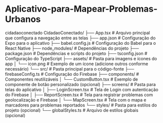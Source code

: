 # Aplicativo-para-Mapear-Problemas-Urbanos
cidadaoconectado
CidadaoConectado/
├── App.tsx                        # Arquivo principal que configura a navegação entre as telas
├── app.json                       # Configuração do Expo para o aplicativo
├── babel.config.js                # Configuração do Babel para o React Native
├── node_modules/                  # Dependências do projeto
├── package.json                   # Dependências e scripts do projeto
├── tsconfig.json                  # Configuração do TypeScript
├── assets/                        # Pasta para imagens e ícones do app
│   └── icon.png                   # Exemplo de um ícone (adicione outros conforme necessário)
└── src/                           # Pasta principal para o código-fonte
    ├── firebaseConfig.ts          # Configuração do Firebase
    ├── components/                # Componentes reutilizáveis
    │   └── CustomButton.tsx       # Exemplo de componente de botão personalizado (opcional)
    ├── screens/                   # Pasta para telas do aplicativo
    │   ├── LoginScreen.tsx        # Tela de Login com autenticação do Firebase
    │   ├── ReportScreen.tsx       # Tela para registrar problemas com geolocalização e Firebase
    │   └── MapScreen.tsx          # Tela com o mapa e marcadores para problemas reportados
    └── styles/                    # Pasta para estilos do projeto (opcional)
        └── globalStyles.ts        # Arquivo de estilos globais (opcional)
